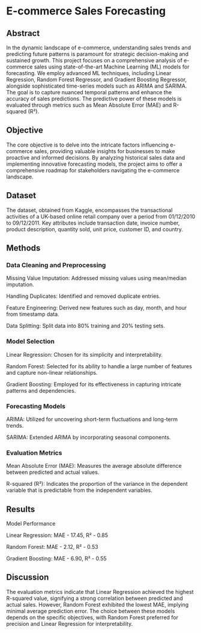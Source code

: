 # E-commerce Sales Forecasting

## Abstract
In the dynamic landscape of e-commerce, understanding sales trends and predicting future patterns is paramount for strategic decision-making and sustained growth. This project focuses on a comprehensive analysis of e-commerce sales using state-of-the-art Machine Learning (ML) models for forecasting. We employ advanced ML techniques, including Linear Regression, Random Forest Regressor, and Gradient Boosting Regressor, alongside sophisticated time-series models such as ARIMA and SARIMA. The goal is to capture nuanced temporal patterns and enhance the accuracy of sales predictions. The predictive power of these models is evaluated through metrics such as Mean Absolute Error (MAE) and R-squared (R²).

## Objective
The core objective is to delve into the intricate factors influencing e-commerce sales, providing valuable insights for businesses to make proactive and informed decisions. By analyzing historical sales data and implementing innovative forecasting models, the project aims to offer a comprehensive roadmap for stakeholders navigating the e-commerce landscape.

## Dataset
The dataset, obtained from Kaggle, encompasses the transactional activities of a UK-based online retail company over a period from 01/12/2010 to 09/12/2011. Key attributes include transaction date, invoice number, product description, quantity sold, unit price, customer ID, and country.

## Methods
### Data Cleaning and Preprocessing
Missing Value Imputation: Addressed missing values using mean/median imputation.

Handling Duplicates: Identified and removed duplicate entries.

Feature Engineering: Derived new features such as day, month, and hour from timestamp data.

Data Splitting: Split data into 80% training and 20% testing sets.
### Model Selection
Linear Regression: Chosen for its simplicity and interpretability.

Random Forest: Selected for its ability to handle a large number of features and capture non-linear relationships.

Gradient Boosting: Employed for its effectiveness in capturing intricate patterns and dependencies.
### Forecasting Models
ARIMA: Utilized for uncovering short-term fluctuations and long-term trends.

SARIMA: Extended ARIMA by incorporating seasonal components.
### Evaluation Metrics
Mean Absolute Error (MAE): Measures the average absolute difference between predicted and actual values.

R-squared (R²): Indicates the proportion of the variance in the dependent variable that is predictable from the independent variables.

## Results
Model Performance

Linear Regression: MAE - 17.45, R² - 0.85

Random Forest: MAE - 2.12, R² - 0.53

Gradient Boosting: MAE - 6.90, R² - 0.55

## Discussion
The evaluation metrics indicate that Linear Regression achieved the highest R-squared value, signifying a strong correlation between predicted and actual sales. However, Random Forest exhibited the lowest MAE, implying minimal average prediction error. The choice between these models depends on the specific objectives, with Random Forest preferred for precision and Linear Regression for interpretability.
